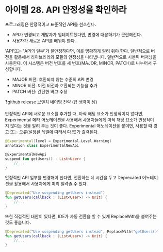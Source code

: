 아이템 28. API 안정성을 확인하라
=========================
프로그래밍은 안정적이고 표준적인 API를 선호한다.
* API가 변경되고 개발자가 업데이트했다면, 변경에 대응하기가 곤란해진다.
* 사용자가 새로운 API를 배워야 한다.

'API'또는 'API의 일부'가 불안정하다면, 이를 명확하게 알려 줘야 한다. 일반적으로 버전을 활용해서 라이브러리와 모듈의 안정성을 나타냅니다.
일반적으로 시멘틱 버저닝을 사용한다. 이 시스템은 버전 번호를 세 번호(MAJOR, MINOR, PATCH)로 나누어서 구성합니다.
* MAJOR 버전: 호환되지 않는 수준의 API 변경
* MINOR 버전: 이전 버전과 호환되는 기능을 추가
* PATCH 버전: 간단한 버그 수정

❓github release 브랜치 네이밍 전략 (급 생각이 남)

안정적인 API에 새로운 요소를 추가할 때, 아직 해당 요소가 안정적이지 않다면, Experimental 메타 어노테이션을 사용해서 사용자들에게 아직 해당 요소가 안정적이지 않다는 것을 알려 주는 것이 좋다.
Experimental 어노테이션을 붙이면, 사용할 때 경고 또는 오류(설정된 레벨에 따라서 다름)가 출력된다.
```kotlin
@Experimental(level = Experimental.Level.Warning)
annotaion class ExperimentalNewApi

@ExperimentalNewApi
suspend fun getUsers() : List<User> {
    //...
}
```

안정적인 API 일부를 변경해야 한다면, 전환하는 데 시간을 두고 Deprecated 어노테이션을 활용해서 사용자에게 미리 알려줄 수 있다.

```kotlin
@Deprecated("Use suspending getUsers instead")
fun getUsers(callback : (List<User>) -> Unit) {
    //...
}
```

또한 직접적인 대안이 있다면, IDE가 자동 전환을 할 수 있게 ReplaceWith를 붙여주는 것도 좋습니다.

```kotlin
@Deprecated("Use suspending getUsers instead", ReplaceWith("getUsers()"))
fun getUsers(callback : (List<User>) -> Unit) {
    //...
}
```